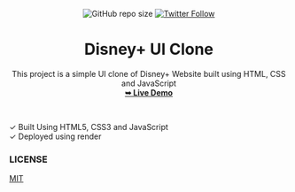 <div align="center">

![GitHub repo size](https://img.shields.io/github/repo-size/Pranav-Jadhav09/disneyPlus-UIclone)
[![Twitter Follow](https://img.shields.io/twitter/follow/Pranav_Jadhav09?style=social)](https://twitter.com/Pranav_Jadhav09)

# Disney+ UI Clone

This project is a simple UI clone of Disney+ Website built using HTML, CSS and JavaScript<br />
<a href="https://disny-ps-se-uie.onrender.com/"><strong>➥ Live Demo</strong></a>

</div>

<br />

✓ Built Using HTML5, CSS3 and JavaScript <br />
✓ Deployed using render
<br/>

### LICENSE

<a href="./LICENSE">MIT</a>
